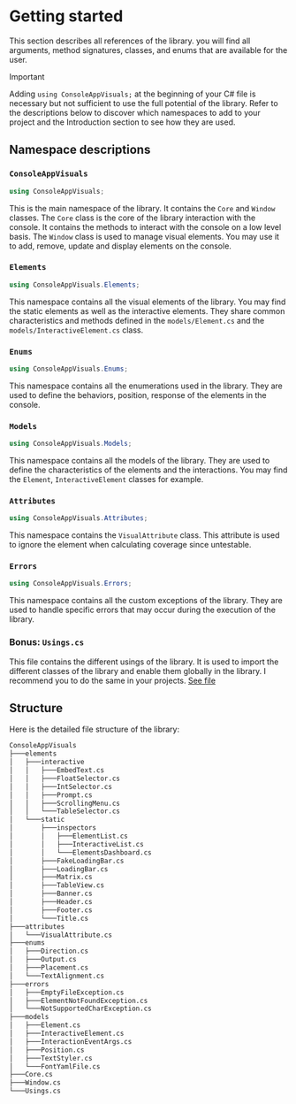 # Getting started

This section describes all references of the library. you will find all arguments, method signatures, classes, and enums that are available for the user.

> [!IMPORTANT]
> Adding `using ConsoleAppVisuals;` at the beginning of your C# file is necessary but not sufficient to use the full potential of the library. Refer to the descriptions below to discover which namespaces to add to your project and the Introduction section to see how they are used.

## Namespace descriptions

### `ConsoleAppVisuals`

```csharp
using ConsoleAppVisuals;
```

This is the main namespace of the library. It contains the `Core` and `Window` classes. The `Core` class is the core of the library interaction with the console. It contains the methods to interact with the console on a low level basis. The `Window` class is used to manage visual elements. You may use it to add, remove, update and display elements on the console.

### `Elements`

```csharp
using ConsoleAppVisuals.Elements;
```

This namespace contains all the visual elements of the library. You may find the static elements as well as the interactive elements. They share common characteristics and methods defined in the `models/Element.cs` and the `models/InteractiveElement.cs` class.

### `Enums`

```csharp
using ConsoleAppVisuals.Enums;
```

This namespace contains all the enumerations used in the library. They are used to define the behaviors, position, response of the elements in the console.

### `Models`

```csharp
using ConsoleAppVisuals.Models;
```

This namespace contains all the models of the library. They are used to define the characteristics of the elements and the interactions. You may find the `Element`, `InteractiveElement` classes for example.

### `Attributes`

```csharp
using ConsoleAppVisuals.Attributes;
```

This namespace contains the `VisualAttribute` class. This attribute is used to ignore the element when calculating coverage since untestable.

### `Errors`

```csharp
using ConsoleAppVisuals.Errors;
```

This namespace contains all the custom exceptions of the library. They are used to handle specific errors that may occur during the execution of the library.

### Bonus: `Usings.cs`

This file contains the different usings of the library. It is used to import the different classes of the library and enable them globally in the library. I recommend you to do the same in your projects. [See file](https://github.com/MorganKryze/ConsoleAppVisuals/blob/main/src/ConsoleAppVisuals/Usings.cs)

## Structure

Here is the detailed file structure of the library:

```bash
ConsoleAppVisuals
├───elements
│   ├───interactive
│   │   ├───EmbedText.cs
│   │   ├───FloatSelector.cs
│   │   ├───IntSelector.cs
│   │   ├───Prompt.cs
│   │   ├───ScrollingMenu.cs
│   │   └───TableSelector.cs
│   └───static
│       ├───inspectors
│       │   ├───ElementList.cs
│       │   ├───InteractiveList.cs
│       │   └───ElementsDashboard.cs
│       ├───FakeLoadingBar.cs
│       ├───LoadingBar.cs
│       ├───Matrix.cs
│       ├───TableView.cs
│       ├───Banner.cs
│       ├───Header.cs
│       ├───Footer.cs
│       └───Title.cs
├───attributes
│   └───VisualAttribute.cs
├───enums
│   ├───Direction.cs
│   ├───Output.cs
│   ├───Placement.cs
│   └───TextAlignment.cs
├───errors
│   ├───EmptyFileException.cs
│   ├───ElementNotFoundException.cs
│   └───NotSupportedCharException.cs
├───models
│   ├───Element.cs
│   ├───InteractiveElement.cs
│   ├───InteractionEventArgs.cs
│   ├───Position.cs
│   ├───TextStyler.cs
│   └───FontYamlFile.cs
├───Core.cs
├───Window.cs
└───Usings.cs
```
